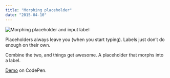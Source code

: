 ```yaml
---
title: "Morphing placeholder"
date: "2015-04-10"
---
```


![ Morphing placeholder and input label ](http://static1.squarespace.com/static/554569a4e4b0b68214c1f5d9/55457b34e4b0fca745eb358d/55457b34e4b0fca745eb35b6/1430616943213//img.gif)

Placeholders always leave you (when you start typing). Labels just don’t do enough on their own.

Combine the two, and things get awesome. A placeholder that morphs into a label.

[Demo](http://codepen.io/imcnally/pen/ogrEVR) on CodePen.
